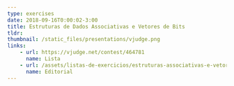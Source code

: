 ```yaml
---
type: exercises
date: 2018-09-16T0:00:02-3:00
title: Estruturas de Dados Associativas e Vetores de Bits
tldr: 
thumbnail: /static_files/presentations/vjudge.png
links: 
    - url: https://vjudge.net/contest/464781
      name: Lista
    - url: /assets/listas-de-exercicios/estruturas-associativas-e-vetores-de-bits/editorial.pdf
      name: Editorial
---
```


<!-- **Suggested Readings:**
- [Readings 1](http://example.com)
- [Readings 2](http://example.com) -->
